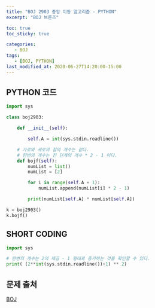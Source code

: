 ```yaml
---
title: "BOJ 2903 중앙 이동 알고리즘 - PYTHON"
excerpt: "BOJ 브론즈"

toc: true
toc_sticky: true

categories:
   - BOJ
tags:
   - [BOJ, PYTHON]
last_modified_at: 2020-06-27T14:20:00-15:00
---
```



## PYTHON 코드

```python
import sys

class boj2903:

    def __init__(self):

        self.A = int(sys.stdin.readline())

    # 가로와 세로의 점의 개수는 같다.
    # 한변의 개수는 전 단계의 개수 * 2 - 1 이다.
    def bojf(self):
        numList = list()
        numList = [2]

        for i in range(self.A + 1):
            numList.append(numList[i] * 2 - 1)

        print(numList[self.A] * numList[self.A])

k = boj2903()
k.bojf()
```

## SHORT CODING

```python
import sys

# 한변의 개수는 2의 제곱 - 1 형태로 증가하는 것을 확인할 수 있다.
print( (2**int(sys.stdin.readline())+1) ** 2)
```



## 문제 출처

[BOJ](https://www.acmicpc.net/problem/2903)




